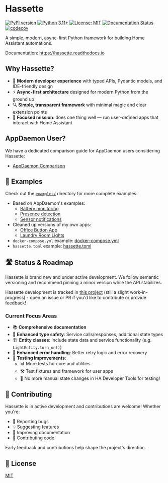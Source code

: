 # Hassette

[![PyPI version](https://badge.fury.io/py/hassette.svg)](https://badge.fury.io/py/hassette)
[![Python 3.11+](https://img.shields.io/badge/python-3.11+-blue.svg)](https://www.python.org/downloads/)
[![License: MIT](https://img.shields.io/badge/License-MIT-yellow.svg)](https://opensource.org/licenses/MIT)
[![Documentation Status](https://readthedocs.org/projects/hassette/badge/?version=stable)](https://hassette.readthedocs.io/en/latest/?badge=stable)
[![codecov](https://codecov.io/github/NodeJSmith/hassette/graph/badge.svg?token=I3E5S2E3X8)](https://codecov.io/github/NodeJSmith/hassette)

A simple, modern, async-first Python framework for building Home Assistant automations.

Documentation: https://hassette.readthedocs.io

Why Hassette?
-------------
- 🌟 **Modern developer experience** with typed APIs, Pydantic models, and IDE-friendly design
- ⚡ **Async-first architecture** designed for modern Python from the ground up
- 🔍 **Simple, transparent framework** with minimal magic and clear extension points
- 🎯 **Focused mission**: does one thing well — run user-defined apps that interact with Home Assistant

## AppDaemon User?

We have a dedicated comparison guide for AppDaemon users considering Hassette:

- [AppDaemon Comparison](https://hassette.readthedocs.io/en/latest/comparisons/index.html)

## 📖 Examples

Check out the [`examples/`](https://github.com/NodeJSmith/hassette/tree/main/examples) directory for more complete examples:
- Based on AppDaemon's examples:
  - [Battery monitoring](https://github.com/NodeJSmith/hassette/tree/main/examples/apps/battery.py)
  - [Presence detection](https://github.com/NodeJSmith/hassette/tree/main/examples/apps/presence.py)
  - [Sensor notifications](https://github.com/NodeJSmith/hassette/tree/main/examples/apps/sensor_notification.py)
- Cleaned up versions of my own apps:
  - [Office Button App](https://github.com/NodeJSmith/hassette/tree/main/examples/apps/office_button_app.py)
  - [Laundry Room Lights](https://github.com/NodeJSmith/hassette/tree/main/examples/apps/laundry_room_light.py)
- `docker-compose.yml` example: [docker-compose.yml](https://github.com/NodeJSmith/hassette/blob/main/examples/docker-compose.yml)
- `hassette.toml` example: [hassette.toml](https://github.com/NodeJSmith/hassette/blob/main/examples/config/hassette.toml)

## 🛣️ Status & Roadmap

Hassette is brand new and under active development. We follow semantic versioning and recommend pinning a minor version while the API stabilizes.

Hassette development is tracked in [this project](https://github.com/users/NodeJSmith/projects/1) (still a slight work-in-progress) - open an issue or PR if you'd like to contribute or provide feedback!

### Current Focus Areas

- 📚 **Comprehensive documentation**
- 🔐 **Enhanced type safety**: Service calls/responses, additional state types
- 🏗️ **Entity classes**: Include state data and service functionality (e.g. `LightEntity.turn_on()`)
- 🔄 **Enhanced error handling**: Better retry logic and error recovery
- 🧪 **Testing improvements**:
  - 📊 More tests for core and utilities
  - 🛠️ Test fixtures and framework for user apps
  - 🚫 No more manual state changes in HA Developer Tools for testing!

## 🤝 Contributing

Hassette is in active development and contributions are welcome! Whether you're:

- 🐛 Reporting bugs
- 💡 Suggesting features
- 📝 Improving documentation
- 🔧 Contributing code

Early feedback and contributions help shape the project's direction.

## 📄 License

[MIT](LICENSE)
